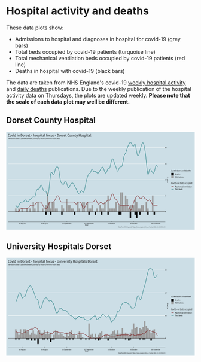 # Hospital activity and deaths

These data plots show:
 - Admissions to hospital and diagnoses in hospital for covid-19 (grey bars)
 - Total beds occupied by covid-19 patients (turquoise line)
 - Total mechanical ventilation beds occupied by covid-19 patients (red line)
 - Deaths in hospital with covid-19 (black bars)
 
 The data are taken from NHS England's covid-19 [weekly hospital activity](https://www.england.nhs.uk/statistics/statistical-work-areas/covid-19-hospital-activity/) and [daily deaths](https://www.england.nhs.uk/statistics/statistical-work-areas/covid-19-daily-deaths/) publications. Due to the weekly publication of the hospital activity data on Thursdays, the plots are updated weekly. **Please note that the scale of each data plot may well be different.**
 
## Dorset County Hospital
 
[![Dorset County Hospital](hosp_rbd.png)](hosp_rbd.png?raw=true)
 
## University Hospitals Dorset
 
[![University Hospitals Dorset](hosp_r0d.png)](hosp_r0d.png?raw=true)